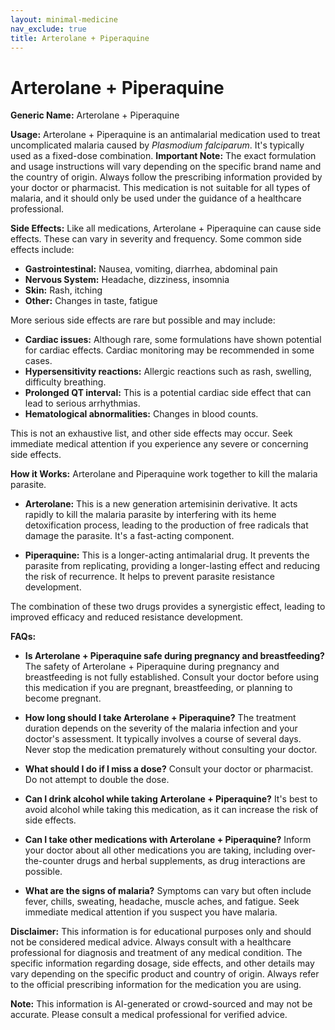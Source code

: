 ```yaml
---
layout: minimal-medicine
nav_exclude: true
title: Arterolane + Piperaquine
---
```


# Arterolane + Piperaquine

**Generic Name:** Arterolane + Piperaquine

**Usage:**  Arterolane + Piperaquine is an antimalarial medication used to treat uncomplicated malaria caused by *Plasmodium falciparum*.  It's typically used as a fixed-dose combination.  **Important Note:**  The exact formulation and usage instructions will vary depending on the specific brand name and the country of origin.  Always follow the prescribing information provided by your doctor or pharmacist.  This medication is not suitable for all types of malaria, and it should only be used under the guidance of a healthcare professional.

**Side Effects:** Like all medications, Arterolane + Piperaquine can cause side effects.  These can vary in severity and frequency. Some common side effects include:

* **Gastrointestinal:** Nausea, vomiting, diarrhea, abdominal pain
* **Nervous System:** Headache, dizziness, insomnia
* **Skin:** Rash, itching
* **Other:**  Changes in taste, fatigue

More serious side effects are rare but possible and may include:

* **Cardiac issues:**  Although rare, some formulations have shown potential for cardiac effects.  Cardiac monitoring may be recommended in some cases.
* **Hypersensitivity reactions:** Allergic reactions such as rash, swelling, difficulty breathing.
* **Prolonged QT interval:**  This is a potential cardiac side effect that can lead to serious arrhythmias.
* **Hematological abnormalities:**  Changes in blood counts.

This is not an exhaustive list, and other side effects may occur.  Seek immediate medical attention if you experience any severe or concerning side effects.


**How it Works:** Arterolane and Piperaquine work together to kill the malaria parasite.

* **Arterolane:**  This is a new generation artemisinin derivative. It acts rapidly to kill the malaria parasite by interfering with its heme detoxification process, leading to the production of free radicals that damage the parasite.  It's a fast-acting component.

* **Piperaquine:**  This is a longer-acting antimalarial drug.  It prevents the parasite from replicating, providing a longer-lasting effect and reducing the risk of recurrence.  It helps to prevent parasite resistance development.

The combination of these two drugs provides a synergistic effect, leading to improved efficacy and reduced resistance development.


**FAQs:**

* **Is Arterolane + Piperaquine safe during pregnancy and breastfeeding?**  The safety of Arterolane + Piperaquine during pregnancy and breastfeeding is not fully established.  Consult your doctor before using this medication if you are pregnant, breastfeeding, or planning to become pregnant.

* **How long should I take Arterolane + Piperaquine?** The treatment duration depends on the severity of the malaria infection and your doctor's assessment. It typically involves a course of several days.  Never stop the medication prematurely without consulting your doctor.

* **What should I do if I miss a dose?**  Consult your doctor or pharmacist.  Do not attempt to double the dose.

* **Can I drink alcohol while taking Arterolane + Piperaquine?**  It's best to avoid alcohol while taking this medication, as it can increase the risk of side effects.

* **Can I take other medications with Arterolane + Piperaquine?**  Inform your doctor about all other medications you are taking, including over-the-counter drugs and herbal supplements, as drug interactions are possible.

* **What are the signs of malaria?** Symptoms can vary but often include fever, chills, sweating, headache, muscle aches, and fatigue. Seek immediate medical attention if you suspect you have malaria.


**Disclaimer:** This information is for educational purposes only and should not be considered medical advice.  Always consult with a healthcare professional for diagnosis and treatment of any medical condition.  The specific information regarding dosage, side effects, and other details may vary depending on the specific product and country of origin.  Always refer to the official prescribing information for the medication you are using.


**Note:** This information is AI-generated or crowd-sourced and may not be accurate. Please consult a medical professional for verified advice.